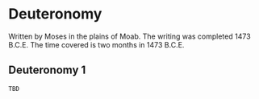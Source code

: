 # Deuteronomy

Written by Moses in the plains of Moab. The writing was completed 1473 B.C.E. The time covered is two months in 1473 B.C.E.

## Deuteronomy 1

```
TBD
```


